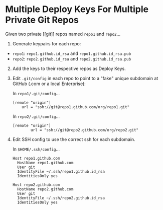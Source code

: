 # Multiple Deploy Keys For Multiple Private Git Repos

Given two private [[git]] repos named `repo1` and `repo2`...

1. Generate keypairs for each repo:

- `repo1`: `repo1.github.id_rsa` and `repo1.github.id_rsa.pub`
- `repo2`: `repo2.github.id_rsa` and `repo2.github.id_rsa.pub`

2. Add the keys to their respective repos as Deploy Keys.

3. Edit `.git/config` in each repo to point to a "fake" unique subdomain at GitHub (.com or a local Enterprise):

    In `repo1/.git/config`...
	```
	[remote "origin"]
        url = "ssh://git@repo1.github.com/org/repo1.git"
	```

	In `repo2/.git/config`...
	```
	[remote "origin"]
			url = "ssh://git@repo2.github.com/org/repo2.git"
	```

4. Edit SSH config to use the correct ssh for each subdomain.

	In `$HOME/.ssh/config`...
	```
	Host repo1.github.com
	  HostName repo1.github.com
	  User git
	  IdentityFile ~/.ssh/repo1.github.id_rsa
	  IdentitiesOnly yes

	Host repo2.github.com
	  HostName repo2.github.com
	  User git
	  IdentityFile ~/.ssh/repo2.github.id_rsa
	  IdentitiesOnly yes
	```
